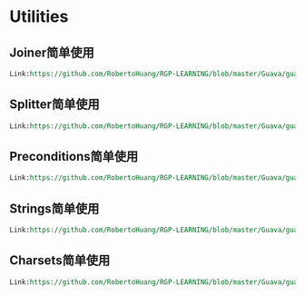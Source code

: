 # Utilities

## Joiner简单使用

```reStructuredText
Link:https://github.com/RobertoHuang/RGP-LEARNING/blob/master/Guava/guava-practice/src/test/java/roberto/growth/process/guava/test/utilities/JoinerTest.java
```

## Splitter简单使用

```reStructuredText
Link:https://github.com/RobertoHuang/RGP-LEARNING/blob/master/Guava/guava-practice/src/test/java/roberto/growth/process/guava/test/utilities/SplitterTest.java
```

## Preconditions简单使用

```reStructuredText
Link:https://github.com/RobertoHuang/RGP-LEARNING/blob/master/Guava/guava-practice/src/test/java/roberto/growth/process/guava/test/utilities/PreconditionsTest.java
```

## Strings简单使用

```reStructuredText
Link:https://github.com/RobertoHuang/RGP-LEARNING/blob/master/Guava/guava-practice/src/test/java/roberto/growth/process/guava/test/utilities/StringsTest.java
```

## Charsets简单使用

```reStructuredText
Link:https://github.com/RobertoHuang/RGP-LEARNING/blob/master/Guava/guava-practice/src/test/java/roberto/growth/process/guava/test/utilities/CharsetsTest.java
```